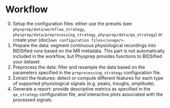 # Workflow

0. Setup the configuration files: either use the presets (see
 `physprep/data/workflow_strategy`, `physprep/data/preprocessing_strategy`, 
 `physprep/data/qa_strategy`) or create
 your {doc}`own configuration files</usage/>`.
1. Prepare the data: segment continuous physiological recordings into BIDSified runs based
 on the MR metadata. This part is not automatically included in the workflow, but Physprep
 provides functions to BIDSified your dataset.
2. Preprocess the data: filter and resample the data based on the parameters specified in
 the `preprocessing_strategy` configuration file.
3. Extract the features: detect or compute different features for each type of supported
 physiological signals (e.g. peaks, troughs, amplitude).
4. Generate a report: provide descriptive metrics as specified in the `qa_strategy`
 configuration file, and interactive plots associated with the processed signals.

